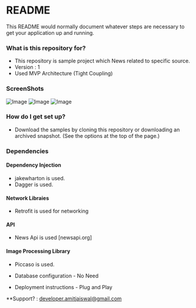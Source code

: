# README #


This README would normally document whatever steps are necessary to get your application up and running.

### What is this repository for? ###

* This repository is sample project which News related to specific source.
* Version : 1
* Used MVP Architecture (Tight Coupling)


### ScreenShots ###
![Image](https://i.imgur.com/JjpPDe6.png)
![Image](https://i.imgur.com/j0d7UwD.jpg)
![Image](https://i.imgur.com/LZsjEsS.jpg)


### How do I get set up? ###

* Download the samples by cloning this repository or downloading an archived snapshot. (See the options at the top of the page.)

### Dependencies ###
#### Dependency Injection ####
* jakewharton is used.
* Dagger is used.

#### Network Libraies ####
* Retrofit is used for networking

#### API ####
* News Api is used [newsapi.org]

#### Image Processing Library ####
* Piccaso is used.

* Database configuration - No Need
* Deployment instructions - Plug and Play


**Support? : <developer.amitjaiswal@gmail.com>


